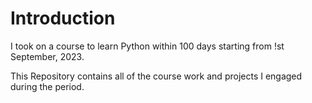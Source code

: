 # Introduction

I took on a course to learn Python within 100 days starting from !st September, 2023.

This Repository contains all of the course work and projects I engaged during the period.
